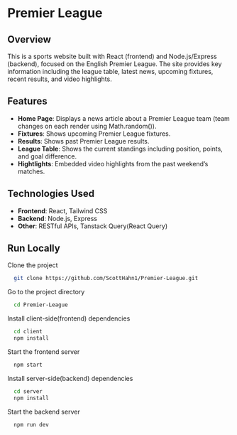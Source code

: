 # Premier League

## Overview

This is a sports website built with React (frontend) and Node.js/Express (backend), focused on the English Premier League. The site provides key information including the league table, latest news, upcoming fixtures, recent results, and video highlights.

## Features

- **Home Page**: Displays a news article about a Premier League team (team changes on each render using Math.random()).
- **Fixtures**: Shows upcoming Premier League fixtures.
- **Results**: Shows past Premier League results.
- **League Table**: Shows the current standings including position, points, and goal difference.
- **Hightlights**:  Embedded video highlights from the past weekend’s matches.

## Technologies Used
- **Frontend**: React, Tailwind CSS
- **Backend**: Node.js, Express
- **Other**: RESTful APIs, Tanstack Query(React Query)

## Run Locally

Clone the project

```bash
  git clone https://github.com/ScottHahn1/Premier-League.git
```

Go to the project directory

```bash
  cd Premier-League
```

Install client-side(frontend) dependencies

```bash
  cd client
  npm install
```

Start the frontend server

```bash
  npm start
```

Install server-side(backend) dependencies

```bash
  cd server
  npm install
```

Start the backend server

```bash
  npm run dev
```